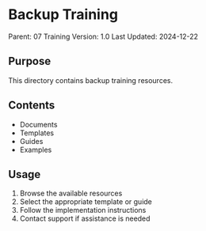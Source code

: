 # Backup Training
Parent: 07 Training
Version: 1.0
Last Updated: 2024-12-22

## Purpose
This directory contains backup training resources.

## Contents
- Documents
- Templates
- Guides
- Examples

## Usage
1. Browse the available resources
2. Select the appropriate template or guide
3. Follow the implementation instructions
4. Contact support if assistance is needed
